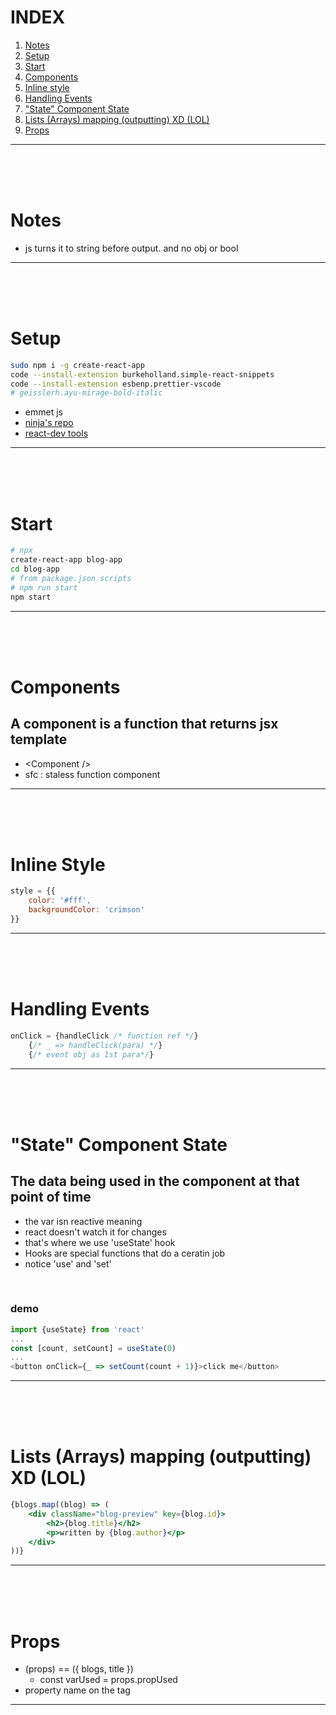 # INDEX

1) [Notes](#notes)
1) [Setup](#Setup)
1) [Start](#Start)
1) [Components](#Components)
1) [Inline style](#inline-style)
1) [Handling Events](#handling-events)
1) ["State" Component State](#states)
1) [Lists (Arrays) mapping (outputting) XD (LOL)](#lists-mapping)
1) [Props](#props)
___
<br><br><br>

# Notes

- js turns it to string before output. and no obj or bool
___
<br><br><br>

# Setup

```bash
sudo npm i -g create-react-app
code --install-extension burkeholland.simple-react-snippets
code --install-extension esbenp.prettier-vscode
# geisslerh.ayu-mirage-bold-italic
```

- emmet js
- [ninja's repo](https://github.com/iamshaunjp/Complete-React-Tutorial.git)
- [react-dev tools](https://addons.mozilla.org/en-GB/firefox/addon/react-devtools/)
___
<br><br><br>

# Start

```bash
# npx
create-react-app blog-app
cd blog-app
# from package.json scripts
# npm run start
npm start
```
___
<br><br><br>

# Components

## A component is a function that returns jsx template

- \<Component />
- sfc : staless function component
___
<br><br><br>

# <span id="inline-style">Inline Style</span>

```jsx
style = {{
    color: '#fff',
    backgroundColor: 'crimson'
}}
```
___
<br><br><br>

# <span id="handling-events">Handling Events</span>

```jsx
onClick = {handleClick /* function ref */}
    {/* _ => handleClick(para) */}
    {/* event obj as 1st para*/}
```
___
<br><br><br>

# <span id="states">"State" Component State</span>

## The data being used in the component at that point of time

- the var isn reactive meaning
- react doesn't watch it for changes
- that's where we use 'useState' hook
- Hooks are special functions that do a ceratin job
- notice 'use' and 'set'

<br>

### demo

```js
import {useState} from 'react'
...
const [count, setCount] = useState(0)
...
<button onClick={_ => setCount(count + 1)}>click me</button>
```
___
<br><br><br>

# <span id="lists-mapping">Lists (Arrays) mapping (outputting) XD (LOL)</span>

```jsx
{blogs.map((blog) => (
    <div className="blog-preview" key={blog.id}>
        <h2>{blog.title}</h2>
        <p>written by {blog.author}</p>
    </div>
))}
```
___
<br><br><br>

# Props

- (props) == ({ blogs, title })
    - const varUsed = props.propUsed
- property name on the tag
___
<br><br><br>
